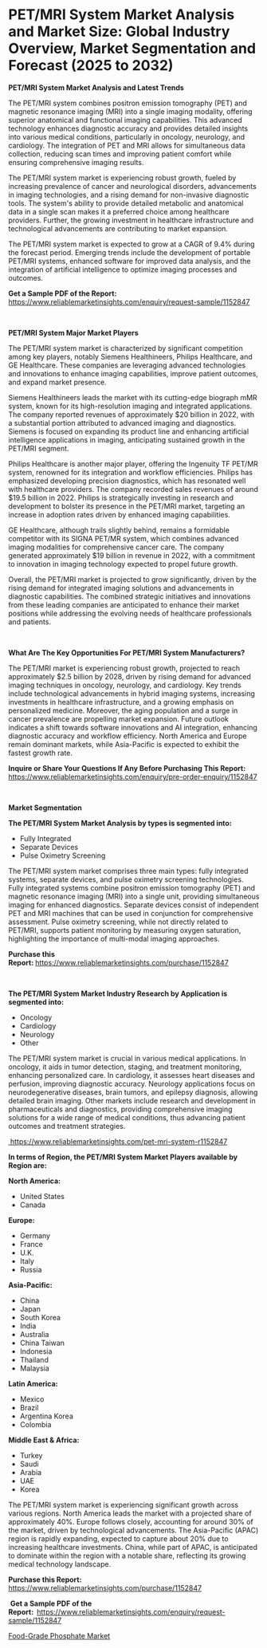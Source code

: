 <p><h1>PET/MRI System Market Analysis and Market Size: Global Industry Overview, Market Segmentation and Forecast (2025 to 2032)</h1></p><p><strong>PET/MRI System Market Analysis and Latest Trends</strong></p>
<p><p>The PET/MRI system combines positron emission tomography (PET) and magnetic resonance imaging (MRI) into a single imaging modality, offering superior anatomical and functional imaging capabilities. This advanced technology enhances diagnostic accuracy and provides detailed insights into various medical conditions, particularly in oncology, neurology, and cardiology. The integration of PET and MRI allows for simultaneous data collection, reducing scan times and improving patient comfort while ensuring comprehensive imaging results.</p><p>The PET/MRI system market is experiencing robust growth, fueled by increasing prevalence of cancer and neurological disorders, advancements in imaging technologies, and a rising demand for non-invasive diagnostic tools. The system's ability to provide detailed metabolic and anatomical data in a single scan makes it a preferred choice among healthcare providers. Further, the growing investment in healthcare infrastructure and technological advancements are contributing to market expansion.</p><p>The PET/MRI system market is expected to grow at a CAGR of 9.4% during the forecast period. Emerging trends include the development of portable PET/MRI systems, enhanced software for improved data analysis, and the integration of artificial intelligence to optimize imaging processes and outcomes.</p></p>
<p><strong>Get a Sample PDF of the Report:&nbsp;</strong> <a href="https://www.reliablemarketinsights.com/enquiry/request-sample/1152847?utm_campaign=2441&utm_medium=2&utm_source=Github&utm_content=ia&utm_term=22032025&utm_id=petmri-system">https://www.reliablemarketinsights.com/enquiry/request-sample/1152847</a></p>
<p>&nbsp;</p>
<p><strong>PET/MRI System Major Market Players</strong></p>
<p><p>The PET/MRI system market is characterized by significant competition among key players, notably Siemens Healthineers, Philips Healthcare, and GE Healthcare. These companies are leveraging advanced technologies and innovations to enhance imaging capabilities, improve patient outcomes, and expand market presence.</p><p>Siemens Healthineers leads the market with its cutting-edge biograph mMR system, known for its high-resolution imaging and integrated applications. The company reported revenues of approximately $20 billion in 2022, with a substantial portion attributed to advanced imaging and diagnostics. Siemens is focused on expanding its product line and enhancing artificial intelligence applications in imaging, anticipating sustained growth in the PET/MRI segment.</p><p>Philips Healthcare is another major player, offering the Ingenuity TF PET/MR system, renowned for its integration and workflow efficiencies. Philips has emphasized developing precision diagnostics, which has resonated well with healthcare providers. The company recorded sales revenues of around $19.5 billion in 2022. Philips is strategically investing in research and development to bolster its presence in the PET/MRI market, targeting an increase in adoption rates driven by enhanced imaging capabilities.</p><p>GE Healthcare, although trails slightly behind, remains a formidable competitor with its SIGNA PET/MR system, which combines advanced imaging modalities for comprehensive cancer care. The company generated approximately $19 billion in revenue in 2022, with a commitment to innovation in imaging technology expected to propel future growth.</p><p>Overall, the PET/MRI market is projected to grow significantly, driven by the rising demand for integrated imaging solutions and advancements in diagnostic capabilities. The combined strategic initiatives and innovations from these leading companies are anticipated to enhance their market positions while addressing the evolving needs of healthcare professionals and patients.</p></p>
<p>&nbsp;</p>
<p><strong>What Are The Key Opportunities For PET/MRI System Manufacturers?</strong></p>
<p><p>The PET/MRI market is experiencing robust growth, projected to reach approximately $2.5 billion by 2028, driven by rising demand for advanced imaging techniques in oncology, neurology, and cardiology. Key trends include technological advancements in hybrid imaging systems, increasing investments in healthcare infrastructure, and a growing emphasis on personalized medicine. Moreover, the aging population and a surge in cancer prevalence are propelling market expansion. Future outlook indicates a shift towards software innovations and AI integration, enhancing diagnostic accuracy and workflow efficiency. North America and Europe remain dominant markets, while Asia-Pacific is expected to exhibit the fastest growth rate.</p></p>
<p><strong>Inquire or Share Your Questions If Any Before Purchasing This Report:</strong> <a href="https://www.reliablemarketinsights.com/enquiry/pre-order-enquiry/1152847?utm_campaign=2441&utm_medium=2&utm_source=Github&utm_content=ia&utm_term=22032025&utm_id=petmri-system">https://www.reliablemarketinsights.com/enquiry/pre-order-enquiry/1152847</a></p>
<p>&nbsp;</p>
<p><strong>Market Segmentation</strong></p>
<p><strong>The PET/MRI System Market Analysis by types is segmented into:</strong></p>
<p><ul><li>Fully Integrated</li><li>Separate Devices</li><li>Pulse Oximetry Screening</li></ul></p>
<p><p>The PET/MRI system market comprises three main types: fully integrated systems, separate devices, and pulse oximetry screening technologies. Fully integrated systems combine positron emission tomography (PET) and magnetic resonance imaging (MRI) into a single unit, providing simultaneous imaging for enhanced diagnostics. Separate devices consist of independent PET and MRI machines that can be used in conjunction for comprehensive assessment. Pulse oximetry screening, while not directly related to PET/MRI, supports patient monitoring by measuring oxygen saturation, highlighting the importance of multi-modal imaging approaches.</p></p>
<p><strong>Purchase this Report:&nbsp;</strong><a href="https://www.reliablemarketinsights.com/purchase/1152847?utm_campaign=2441&utm_medium=2&utm_source=Github&utm_content=ia&utm_term=22032025&utm_id=petmri-system">https://www.reliablemarketinsights.com/purchase/1152847</a></p>
<p>&nbsp;</p>
<p><strong>The PET/MRI System Market Industry Research by Application is segmented into:</strong></p>
<p><ul><li>Oncology</li><li>Cardiology</li><li>Neurology</li><li>Other</li></ul></p>
<p><p>The PET/MRI system market is crucial in various medical applications. In oncology, it aids in tumor detection, staging, and treatment monitoring, enhancing personalized care. In cardiology, it assesses heart diseases and perfusion, improving diagnostic accuracy. Neurology applications focus on neurodegenerative diseases, brain tumors, and epilepsy diagnosis, allowing detailed brain imaging. Other markets include research and development in pharmaceuticals and diagnostics, providing comprehensive imaging solutions for a wide range of medical conditions, thus advancing patient outcomes and treatment strategies.</p></p>
<p><a href="https://www.reliablemarketinsights.com/pet-mri-system-r1152847?utm_campaign=2441&utm_medium=2&utm_source=Github&utm_content=ia&utm_term=22032025&utm_id=petmri-system">&nbsp;https://www.reliablemarketinsights.com/pet-mri-system-r1152847</a></p>
<p><strong>In terms of Region, the PET/MRI System Market Players available by Region are:</strong></p>
<p>
    <p> <strong> North America: </strong>
        <ul>
            <li>United States</li>
            <li>Canada</li>
        </ul>
        </p> 
    <p> <strong> Europe: </strong>
        <ul>
            <li>Germany</li>
            <li>France</li>
            <li>U.K.</li>
            <li>Italy</li>
            <li>Russia</li>
        </ul>
        </p> 
    <p> <strong> Asia-Pacific: </strong>
        <ul>
            <li>China</li>
            <li>Japan</li>
            <li>South Korea</li>
            <li>India</li>
            <li>Australia</li>
            <li>China Taiwan</li>
            <li>Indonesia</li>
            <li>Thailand</li>
            <li>Malaysia</li>
        </ul>
        </p> 
    <p> <strong> Latin America: </strong>
        <ul>
            <li>Mexico</li>
            <li>Brazil</li>
            <li>Argentina Korea</li>
            <li>Colombia</li>
        </ul>
        </p> 
    <p> <strong> Middle East & Africa: </strong>
        <ul>
            <li>Turkey</li>
            <li>Saudi</li>
            <li>Arabia</li>
            <li>UAE</li>
            <li>Korea</li>
        </ul>
    </p>
    </p>
<p><p>The PET/MRI system market is experiencing significant growth across various regions. North America leads the market with a projected share of approximately 40%. Europe follows closely, accounting for around 30% of the market, driven by technological advancements. The Asia-Pacific (APAC) region is rapidly expanding, expected to capture about 20% due to increasing healthcare investments. China, while part of APAC, is anticipated to dominate within the region with a notable share, reflecting its growing medical technology landscape.</p></p>
<p><strong>Purchase this Report: </strong><a href="https://www.reliablemarketinsights.com/purchase/1152847?utm_campaign=2441&utm_medium=2&utm_source=Github&utm_content=ia&utm_term=22032025&utm_id=petmri-system">https://www.reliablemarketinsights.com/purchase/1152847</a></p>
<p>&nbsp;<strong>Get a Sample PDF of the Report:&nbsp;&nbsp;</strong><a href="https://www.reliablemarketinsights.com/enquiry/request-sample/1152847?utm_campaign=2441&utm_medium=2&utm_source=Github&utm_content=ia&utm_term=22032025&utm_id=petmri-system">https://www.reliablemarketinsights.com/enquiry/request-sample/1152847</a></p>
<p><strong></strong></p>
<p><p><a href="https://github.com/chungwimbu4/Market-Research-Report-List-1/blob/main/food-grade-phosphate-market.md?utm_campaign=2441&utm_medium=2&utm_source=Github&utm_content=ia&utm_term=22032025&utm_id=petmri-system">Food-Grade Phosphate Market</a></p></p>